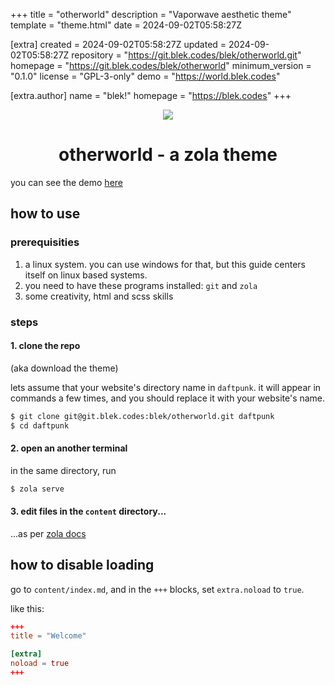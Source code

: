 
+++
title = "otherworld"
description = "Vaporwave aesthetic theme"
template = "theme.html"
date = 2024-09-02T05:58:27Z

[extra]
created = 2024-09-02T05:58:27Z
updated = 2024-09-02T05:58:27Z
repository = "https://git.blek.codes/blek/otherworld.git"
homepage = "https://git.blek.codes/blek/otherworld"
minimum_version = "0.1.0"
license = "GPL-3-only"
demo = "https://world.blek.codes"

[extra.author]
name = "blek!"
homepage = "https://blek.codes"
+++        

<p align='center'>
    <img src='banner.webp'>
</p>

<h1 align='center'>
    otherworld - a zola theme
</h1>

you can see the demo [here](https://world.blek.codes)

## how to use

### prerequisities
1. a linux system. you can use windows for that, but this guide centers itself on linux based systems.
2. you need to have these programs installed: `git` and `zola`
3. some creativity, html and scss skills

### steps
#### 1. clone the repo
(aka download the theme)

lets assume that your website's directory name in `daftpunk`. it will appear in commands a few times, and you should replace it with your website's name.

```sh
$ git clone git@git.blek.codes:blek/otherworld.git daftpunk
$ cd daftpunk
```

#### 2. open an another terminal
in the same directory, run

```sh
$ zola serve
```

#### 3. edit files in the `content` directory...

...as per [zola docs](https://www.getzola.org/documentation/getting-started/overview)

## how to disable loading
go to `content/index.md`, and in the `+++` blocks, set `extra.noload` to `true`.

like this:
```toml
+++
title = "Welcome"

[extra]
noload = true
+++
```

        